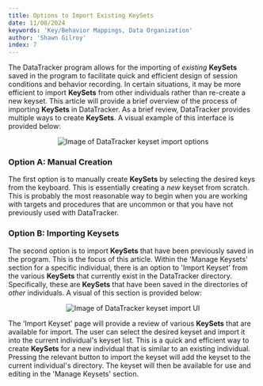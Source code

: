 ```yaml
---
title: Options to Import Existing KeySets
date: 11/08/2024
keywords: 'Key/Behavior Mappings, Data Organization'
author: 'Shawn Gilroy'
index: 7
---
```


The DataTracker program allows for the importing of _existing_ **KeySets** saved in the program to facilitate quick and efficient design of session conditions and behavior recording. In certain situations, it may be more efficient to import **KeySets** from other individuals rather than re-create a new keyset. This article will provide a brief overview of the process of importing **KeySets** in DataTracker. As a brief review, DataTracker provides multiple ways to create **KeySets**. A visual example of this interface is provided below:

<div align="center" width="100%">
    <img src="/docs/preview_import_keysets.png" alt="Image of DataTracker keyset import options"/>
</div>

### Option A: Manual Creation

The first option is to manually create **KeySets** by selecting the desired keys from the keyboard. This is essentially creating a _new_ keyset from scratch. This is probably the most reasonable way to begin when you are working with targets and procedures that are uncommon or that you have not previously used with DataTracker.

### Option B: Importing Keysets

The second option is to import **KeySets** that have been previously saved in the program. This is the focus of this article. Within the 'Manage Keysets' section for a specific individual, there is an option to 'Import Keyset' from the various **KeySets** that currently exist in the DataTracker directory. Specifically, these are **KeySets** that have been saved in the directories of _other_ individuals. A visual of this section is provided below:

<div align="center" width="100%">
    <img src="/docs/preview_import_keyset_ui.png" alt="Image of DataTracker keyset import UI"/>
</div>

The 'Import Keyset' page will provide a review of various **KeySets** that are available for import. The user can select the desired keyset and import it into the current individual's keyset list. This is a quick and efficient way to create **KeySets** for a new individual that is similar to an existing individual. Pressing the relevant button to import the keyset will add the keyset to the current individual's directory. The keyset will then be available for use and editing in the 'Manage Keysets' section.
